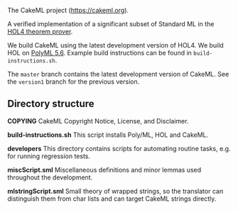 The CakeML project (https://cakeml.org).

A verified implementation of a significant subset of Standard ML in
the [HOL4 theorem prover](http://hol-theorem-prover.org).

We build CakeML using the latest development version of HOL4.  We
build HOL on [PolyML 5.6](http://www.polyml.org).  Example build
instructions can be found in `build-instructions.sh`.

The `master` branch contains the latest development version of CakeML.
See the `version1` branch for the previous version.

Directory structure
-------------------

**COPYING**
CakeML Copyright Notice, License, and Disclaimer.

**build-instructions.sh**
This script installs Poly/ML, HOL and CakeML.

**developers**
This directory contains scripts for automating routine tasks, e.g. for
running regression tests.

**miscScript.sml**
Miscellaneous definitions and minor lemmas used throughout the
development.

**mlstringScript.sml**
Small theory of wrapped strings, so the translator can distinguish
them from char lists and can target CakeML strings directly.
